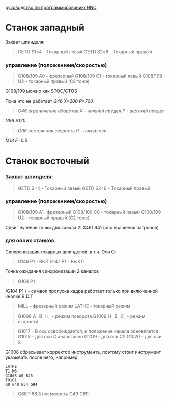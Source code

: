 
[руководство по программированию HNC](HNC.pdf)

# Станок западный

Захват шпинделя:
> GETD S1=4 - Токарный левый
> GETD S2=6 - Токарный правый

### управление (положением/скоростью)
> G108/109 A0 - фрезерный
> G108/109 C1 - токарный левый
> G108/109 U2 - токарный правый (C2 тоже)

G108/109 можно как STOC/CTOS

Пока что не работает
*G46 X=200 P=700*
> *G46 ограничение оборотов*
> *X - нижний предел*
> *P - верхний предел*

*G96 S120*
> *G96 постоянная скорость*
> *P - номер оси* 

*M13 F=0.5*

# Станок восточный

### Захват шпинделя:
> GETD S=4 - Токарный левый
> GETD S2=6 - Токарный правый

### управление (положением/скоростью)
> G108/109 A1- фрезерный
> G108/109 C0 - токарный левый
> G108/109 U2 - токарный правый (C2 тоже)

Сдвиг нулевой точки для канала 2: X461.941 (ось вращения патронов)

### для обоих станков
Синхронизация токарных шпинделей, в т.ч. Оси C:
> G146 P1 - ВКЛ
> G147 P1 - ВЫКЛ

Точка ожидания синхронизации 2 каналов
> G104 P1

/G104 P1
/ - символ пропуска кадра работает только при включенной кнопке B.D.T

> MILL - фрезерный режим
>LATHE - токарный режим

> G1008 A_ B_ H_ - режим поворота
> G1009 H_ B_ C_ - режим скорости

> G1017 - B ось освобождается, и положение канала обновляется
> G1018 - для оси C аналогично
> G1019 - для оси C2
> G1020 - для оси S

G1008 сбрасывает корректор инструмента, поэтому стоит инструмент указывать после него, например:

``` gcode
LATHE
T1 M6
G1008 A0 B45
T0101
G0 G40 G54 G94
```

> G68.1-68.3 посмотреть
> G49 
> G69